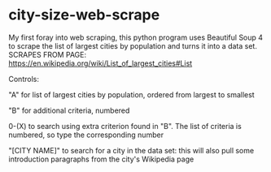 # city-size-web-scrape
My first foray into web scraping, this python program uses Beautiful Soup 4 to scrape the list of largest cities by population and turns it into a data set.
SCRAPES FROM PAGE: https://en.wikipedia.org/wiki/List_of_largest_cities#List

Controls:

"A" for list of largest cities by population, ordered from largest to smallest

"B" for additional criteria, numbered

0-(X) to search using extra criterion found in "B". The list of criteria is numbered, so type the corresponding number

"[CITY NAME]" to search for a city in the data set: this will also pull some introduction paragraphs from the city's Wikipedia page
